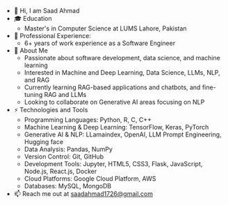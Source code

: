 - 👋 Hi, I am Saad Ahmad
- 🎓 Education
  - Master's in Computer Science at LUMS Lahore, Pakistan
- 💼 Professional Experience:
  - 6+ years of work experience as a Software Engineer
- 🌟 About Me
  - Passionate about software development, data science, and machine learning
  - Interested in Machine and Deep Learning, Data Science, LLMs, NLP, and RAG
  - Currently learning RAG-based applications and chatbots, and fine-tuning RAG and LLMs
  - Looking to collaborate on Generative AI areas focusing on NLP
- ⚡ Technologies and Tools
  - Programming Languages: Python, R, C, C++
  - Machine Learning & Deep Learning: TensorFlow, Keras, PyTorch
  - Generative AI & NLP: LLamaindex, OpenAI, LLM Prompt Engineering, Hugging face
  - Data Analysis: Pandas, NumPy
  - Version Control: Git, GitHub
  - Development Tools: Jupyter, HTML5, CSS3, Flask, JavaScript, Node.js, React.js, Docker
  - Cloud Platforms: Google Cloud Platform, AWS
  - Databases: MySQL, MongoDB
- 📫 Reach me out at saadahmad1726@gmail.com
